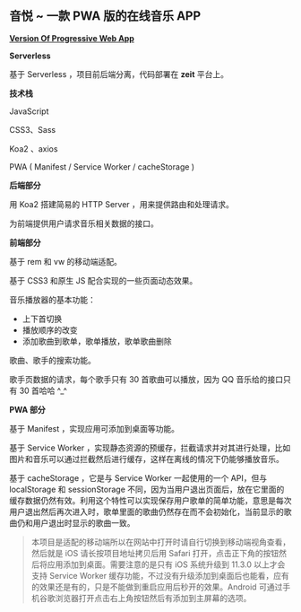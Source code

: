 ## 音悦 ~ 一款 PWA 版的在线音乐 APP

**[Version Of Progressive Web App](https://yinyue.now.sh)** 

**Serverless**

基于 Serverless ，项目前后端分离，代码部署在 **zeit** 平台上。

**技术栈**

JavaScript

CSS3、Sass

Koa2 、axios

PWA ( Manifest / Service Worker / cacheStorage )

**后端部分** 

用 Koa2 搭建简易的 HTTP Server ，用来提供路由和处理请求。

为前端提供用户请求音乐相关数据的接口。

**前端部分** 

基于 rem 和 vw 的移动端适配。

基于 CSS3 和原生 JS 配合实现的一些页面动态效果。

音乐播放器的基本功能：

  * 上下首切换
  * 播放顺序的改变
  * 添加歌曲到歌单，歌单播放，歌单歌曲删除

歌曲、歌手的搜索功能。

歌手页数据的请求，每个歌手只有 30 首歌曲可以播放，因为 QQ 音乐给的接口只有 30 首哈哈 ^_^

**PWA 部分** 

基于 Manifest ，实现应用可添加到桌面等功能。

基于 Service Worker ，实现静态资源的预缓存，拦截请求并对其进行处理，比如图片和音乐可以通过拦截然后进行缓存，这样在离线的情况下仍能够播放音乐。

基于 cacheStorage ，它是与 Service Worker 一起使用的一个 API，但与 localStorage 和 sessionStorage 不同，因为当用户退出页面后，放在它里面的缓存数据仍然有效。利用这个特性可以实现保存用户歌单的简单功能，意思是每次用户退出然后再次进入时，歌单里面的歌曲仍然存在而不会初始化，当前显示的歌曲仍和用户退出时显示的歌曲一致。

> 本项目是适配的移动端所以在网站中打开时请自行切换到移动端视角查看，然后就是 iOS 请长按项目地址拷贝后用 Safari 打开，点击正下角的按钮然后将应用添加到桌面。需要注意的是只有 iOS 系统升级到 11.3.0 以上才会支持 Service Worker 缓存功能，不过没有升级添加到桌面后也能看，应有的效果还是有的，只是不能做到重启应用后秒开的效果。Android 可通过手机谷歌浏览器打开点击右上角按钮然后有添加到主屏幕的选项。



